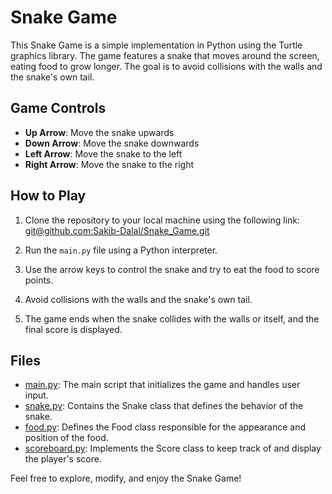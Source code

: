 # Snake Game

This Snake Game is a simple implementation in Python using the Turtle graphics library. The game features a snake that moves around the screen, eating food to grow longer. The goal is to avoid collisions with the walls and the snake's own tail.

## Game Controls

- **Up Arrow**: Move the snake upwards
- **Down Arrow**: Move the snake downwards
- **Left Arrow**: Move the snake to the left
- **Right Arrow**: Move the snake to the right

## How to Play

1. Clone the repository to your local machine using the following link:
   [git@github.com:Sakib-Dalal/Snake_Game.git](git@github.com:Sakib-Dalal/Snake_Game.git)

2. Run the `main.py` file using a Python interpreter.

3. Use the arrow keys to control the snake and try to eat the food to score points.

4. Avoid collisions with the walls and the snake's own tail.

5. The game ends when the snake collides with the walls or itself, and the final score is displayed.

## Files

- [main.py](main.py): The main script that initializes the game and handles user input.
- [snake.py](snake.py): Contains the Snake class that defines the behavior of the snake.
- [food.py](food.py): Defines the Food class responsible for the appearance and position of the food.
- [scoreboard.py](scoreboard.py): Implements the Score class to keep track of and display the player's score.

Feel free to explore, modify, and enjoy the Snake Game!
